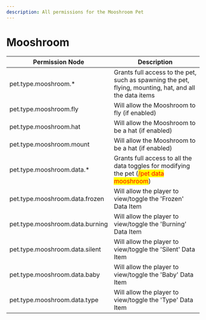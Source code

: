 ```yaml
---
description: All permissions for the Mooshroom Pet
---
```


# Mooshroom
| Permission Node | Description |
| - | - |
| pet.type.mooshroom.* | Grants full access to the pet, such as spawning the pet, flying, mounting, hat, and all the data items |
| pet.type.mooshroom.fly | Will allow the Mooshroom to fly (if enabled) |
| pet.type.mooshroom.hat | Will allow the Mooshroom to be a hat (if enabled) |
| pet.type.mooshroom.mount | Will allow the Mooshroom to be a hat (if enabled) |
| pet.type.mooshroom.data.* | Grants full access to all the data toggles for modifying the pet (<mark style="color:red;">/pet data mooshroom</mark>) |
| pet.type.mooshroom.data.frozen | Will allow the player to view/toggle the 'Frozen' Data Item |
| pet.type.mooshroom.data.burning | Will allow the player to view/toggle the 'Burning' Data Item |
| pet.type.mooshroom.data.silent | Will allow the player to view/toggle the 'Silent' Data Item |
| pet.type.mooshroom.data.baby | Will allow the player to view/toggle the 'Baby' Data Item |
| pet.type.mooshroom.data.type | Will allow the player to view/toggle the 'Type' Data Item |

